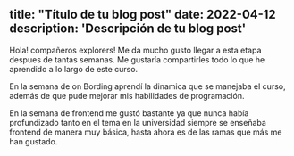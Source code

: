 title: "Título de tu blog post"
date: 2022-04-12
description: 'Descripción de tu blog post'
---

Hola! compañeros explorers!
Me da mucho gusto llegar a esta etapa despues de tantas semanas.
Me gustaría compartirles todo lo que he aprendido a lo largo de este curso.

En la semana de on Bording aprendí la dinamica que se manejaba el curso,
además de que pude mejorar mis habilidades de programación.

En la semana de frontend me gustó bastante ya que nunca había profundizado tanto en el tema
en la universidad siempre se enseñaba frontend de manera muy básica, hasta ahora es de 
las ramas que más me han gustado.

